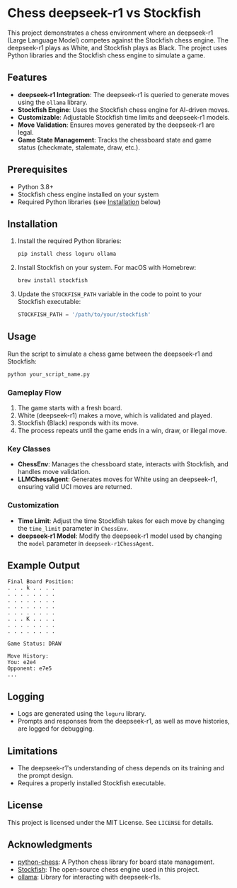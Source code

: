 # Chess deepseek-r1 vs Stockfish

This project demonstrates a chess environment where an deepseek-r1 (Large Language Model) competes against the Stockfish chess engine. The deepseek-r1 plays as White, and Stockfish plays as Black. The project uses Python libraries and the Stockfish chess engine to simulate a game.

## Features

- **deepseek-r1 Integration**: The deepseek-r1 is queried to generate moves using the `ollama` library.
- **Stockfish Engine**: Uses the Stockfish chess engine for AI-driven moves.
- **Customizable**: Adjustable Stockfish time limits and deepseek-r1 models.
- **Move Validation**: Ensures moves generated by the deepseek-r1 are legal.
- **Game State Management**: Tracks the chessboard state and game status (checkmate, stalemate, draw, etc.).

## Prerequisites

- Python 3.8+
- Stockfish chess engine installed on your system
- Required Python libraries (see [Installation](#installation) below)

## Installation

1. Install the required Python libraries:

   ```bash
   pip install chess loguru ollama
   ```

2. Install Stockfish on your system. For macOS with Homebrew:

   ```bash
   brew install stockfish
   ```

3. Update the `STOCKFISH_PATH` variable in the code to point to your Stockfish executable:

   ```python
   STOCKFISH_PATH = '/path/to/your/stockfish'
   ```

## Usage

Run the script to simulate a chess game between the deepseek-r1 and Stockfish:

```bash
python your_script_name.py
```

### Gameplay Flow

1. The game starts with a fresh board.
2. White (deepseek-r1) makes a move, which is validated and played.
3. Stockfish (Black) responds with its move.
4. The process repeats until the game ends in a win, draw, or illegal move.

### Key Classes

- **ChessEnv**: Manages the chessboard state, interacts with Stockfish, and handles move validation.
- **LLMChessAgent**: Generates moves for White using an deepseek-r1, ensuring valid UCI moves are returned.

### Customization

- **Time Limit**: Adjust the time Stockfish takes for each move by changing the `time_limit` parameter in `ChessEnv`.
- **deepseek-r1 Model**: Modify the deepseek-r1 model used by changing the `model` parameter in `deepseek-r1ChessAgent`.

## Example Output

```text
Final Board Position:
. . . k . . . .
. . . . . . . .
. . . . . . . .
. . . . . . . .
. . . . . . . .
. . . K . . . .
. . . . . . . .
. . . . . . . .

Game Status: DRAW

Move History:
You: e2e4
Opponent: e7e5
...
```

## Logging

- Logs are generated using the `loguru` library.
- Prompts and responses from the deepseek-r1, as well as move histories, are logged for debugging.

## Limitations

- The deepseek-r1's understanding of chess depends on its training and the prompt design.
- Requires a properly installed Stockfish executable.

## License

This project is licensed under the MIT License. See `LICENSE` for details.

## Acknowledgments

- [python-chess](https://python-chess.readthedocs.io): A Python chess library for board state management.
- [Stockfish](https://stockfishchess.org): The open-source chess engine used in this project.
- [ollama](https://ollama.ai): Library for interacting with deepseek-r1s.
